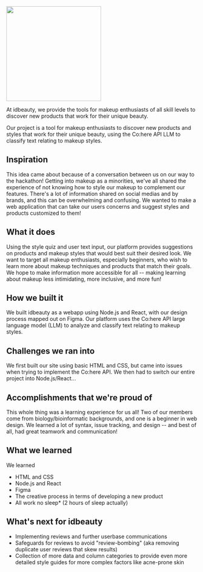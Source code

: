 <img src="https://user-images.githubusercontent.com/106164999/212521102-f189c1ca-811a-45fd-bbc7-47edbb4b4a19.svg" width="250">

At idbeauty, we provide the tools for makeup enthusiasts of all skill levels to discover new products that work for their unique beauty.

Our project is a tool for makeup enthusiasts to discover new products and styles that work for their unique beauty, using the Co:here API LLM to classify text relating to makeup styles.

## Inspiration

This idea came about because of a conversation between us on our way to the hackathon!
Getting into makeup as a minorities, we've all shared the experience of not knowing how to style our makeup to complement our features. There's a lot of information shared on social medias and by brands, and this can be overwhelming and confusing. We wanted to make a web application that can take our users concerns and suggest styles and products customized to them! 

## What it does

Using the style quiz and user text input, our platform provides suggestions on products and makeup styles that would best suit their desired look. We want to target all makeup enthusiasts, especially beginners, who wish to learn more about makeup techniques and products that match their goals. We hope to make information more accessible for all -- making learning about makeup less intimidating, more inclusive, and more fun!

## How we built it

We built idbeauty as a webapp using Node.js and React, with our design process mapped out on Figma. Our platform uses the Co:here API large language model (LLM) to analyze and classify text relating to makeup styles. 

## Challenges we ran into
We first built our site using basic HTML and CSS, but came into issues when trying to implement the Co:here API. We then had to switch our entire project into Node.js/React...

## Accomplishments that we're proud of
This whole thing was a learning experience for us all! Two of our members come from biology/bioinformatic backgrounds, and one is a beginner in web design. We learned a lot of syntax, issue tracking, and design -- and best of all, had great teamwork and communication!

## What we learned
We learned
* HTML and CSS
* Node.js and React
* Figma
* The creative process in terms of developing a new product
* All work no sleep* (2 hours of sleep actually)

## What's next for idbeauty
* Implementing reviews and further userbase communications
* Safeguards for reviews to avoid "review-bombing" (aka removing duplicate user reviews that skew results) 
* Collection of more data and column categories to provide even more detailed style guides for more complex factors like acne-prone skin
